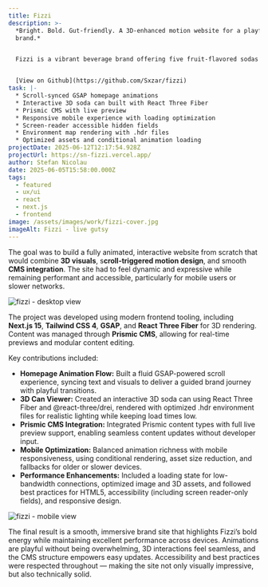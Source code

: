 ```yaml
---
title: Fizzi
description: >-
  *Bright. Bold. Gut-friendly. A 3D-enhanced motion website for a playful soda
  brand.*


  Fizzi is a vibrant beverage brand offering five fruit-flavored sodas enriched with prebiotics and probiotics, designed for people seeking a healthier alternative to traditional soft drinks. With a playful pop-art aesthetic and the motto “Live Gutsy,” the brand’s website needed to reflect its energetic personality while delivering a premium, motion-driven experience from the moment a user lands on the homepage.


  [V﻿iew on Github](https://github.com/Sxzar/fizzi)
task: |-
  * Scroll-synced GSAP homepage animations
  * Interactive 3D soda can built with React Three Fiber
  * Prismic CMS with live preview
  * Responsive mobile experience with loading optimization
  * Screen-reader accessible hidden fields
  * Environment map rendering with .hdr files
  * Optimized assets and conditional animation loading
projectDate: 2025-06-12T12:17:54.928Z
projectUrl: https://sn-fizzi.vercel.app/
author: Stefan Nicolau
date: 2025-06-05T15:58:00.000Z
tags:
  - featured
  - ux/ui
  - react
  - next.js
  - frontend
image: /assets/images/work/fizzi-cover.jpg
imageAlt: Fizzi - live gutsy
---
```

The goal was to build a fully animated, interactive website from scratch that would combine **3D visuals**, s**croll-triggered motion design**, and smooth **CMS integration**. The site had to feel dynamic and expressive while remaining performant and accessible, particularly for mobile users or slower networks.

![fizzi - desktop view](/assets/images/work/fizzi-dektop.jpg "fizzi - desktop view")

The project was developed using modern frontend tooling, including **Next.js 15**, **Tailwind CSS 4**, **GSAP**, and **React Three Fiber** for 3D rendering. Content was managed through **Prismic CMS**, allowing for real-time previews and modular content editing.

Key contributions included:

* **Homepage Animation Flow:** Built a fluid GSAP-powered scroll experience, syncing text and visuals to deliver a guided brand journey with playful transitions.
* **3D Can Viewer:** Created an interactive 3D soda can using React Three Fiber and @react-three/drei, rendered with optimized .hdr environment files for realistic lighting while keeping load times low.
* **Prismic CMS Integration:** Integrated Prismic content types with full live preview support, enabling seamless content updates without developer input.
* **Mobile Optimization:** Balanced animation richness with mobile responsiveness, using conditional rendering, asset size reduction, and fallbacks for older or slower devices.
* **Performance Enhancements:** Included a loading state for low-bandwidth connections, optimized image and 3D assets, and followed best practices for HTML5, accessibility (including screen reader-only fields), and responsive design.

![fizzi - mobile view](/assets/images/work/fizzi-mobile.jpg "fizzi - mobile view")

The final result is a smooth, immersive brand site that highlights Fizzi’s bold energy while maintaining excellent performance across devices. Animations are playful without being overwhelming, 3D interactions feel seamless, and the CMS structure empowers easy updates. Accessibility and best practices were respected throughout — making the site not only visually impressive, but also technically solid.